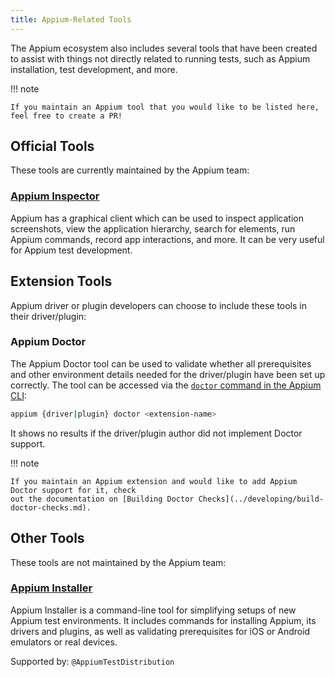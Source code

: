 ```yaml
---
title: Appium-Related Tools
---
```


The Appium ecosystem also includes several tools that have been created to assist with things not
directly related to running tests, such as Appium installation, test development, and more.

!!! note

    If you maintain an Appium tool that you would like to be listed here, feel free to create a PR!

## Official Tools

These tools are currently maintained by the Appium team:

### [Appium Inspector](https://appium.github.io/appium-inspector/)

Appium has a graphical client which can be used to inspect application screenshots, view the
application hierarchy, search for elements, run Appium commands, record app interactions, and more.
It can be very useful for Appium test development.

## Extension Tools

Appium driver or plugin developers can choose to include these tools in their driver/plugin:

### Appium Doctor

The Appium Doctor tool can be used to validate whether all prerequisites and other environment
details needed for the driver/plugin have been set up correctly. The tool can be accessed via the
[`doctor` command in the Appium CLI](../cli/extensions.md#doctor):

```sh
appium {driver|plugin} doctor <extension-name>
```

It shows no results if the driver/plugin author did not implement Doctor support.

!!! note

    If you maintain an Appium extension and would like to add Appium Doctor support for it, check
    out the documentation on [Building Doctor Checks](../developing/build-doctor-checks.md).

## Other Tools

These tools are not maintained by the Appium team:

### [Appium Installer](https://github.com/AppiumTestDistribution/appium-installer)

Appium Installer is a command-line tool for simplifying setups of new Appium test environments.
It includes commands for installing Appium, its drivers and plugins, as well as validating
prerequisites for iOS or Android emulators or real devices.

Supported by: `@AppiumTestDistribution`
